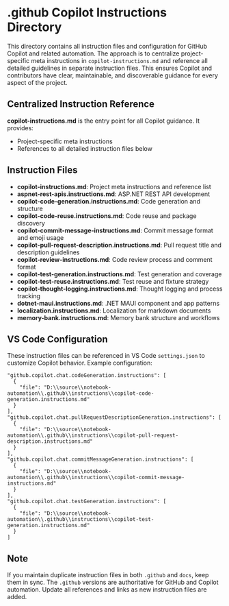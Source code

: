 
# .github Copilot Instructions Directory

This directory contains all instruction files and configuration for GitHub Copilot and related automation. The approach is to centralize project-specific meta instructions in `copilot-instructions.md` and reference all detailed guidelines in separate instruction files. This ensures Copilot and contributors have clear, maintainable, and discoverable guidance for every aspect of the project.

## Centralized Instruction Reference

**copilot-instructions.md** is the entry point for all Copilot guidance. It provides:

- Project-specific meta instructions
- References to all detailed instruction files below

## Instruction Files

- **copilot-instructions.md**: Project meta instructions and reference list
- **aspnet-rest-apis.instructions.md**: ASP.NET REST API development
- **copilot-code-generation.instructions.md**: Code generation and structure
- **copilot-code-reuse.instructions.md**: Code reuse and package discovery
- **copilot-commit-message-instructions.md**: Commit message format and emoji usage
- **copilot-pull-request-description.instructions.md**: Pull request title and description guidelines
- **copilot-review-instructions.md**: Code review process and comment format
- **copilot-test-generation.instructions.md**: Test generation and coverage
- **copilot-test-reuse.instructions.md**: Test reuse and fixture strategy
- **copilot-thought-logging.instructions.md**: Thought logging and process tracking
- **dotnet-maui.instructions.md**: .NET MAUI component and app patterns
- **localization.instructions.md**: Localization for markdown documents
- **memory-bank.instructions.md**: Memory bank structure and workflows

## VS Code Configuration

These instruction files can be referenced in VS Code `settings.json` to customize Copilot behavior. Example configuration:

```jsonc
"github.copilot.chat.codeGeneration.instructions": [
  {
    "file": "D:\\source\\notebook-automation\\.github\\instructions\\copilot-code-generation.instructions.md"
  }
],
"github.copilot.chat.pullRequestDescriptionGeneration.instructions": [
  {
    "file": "D:\\source\\notebook-automation\\.github\\instructions\\copilot-pull-request-description.instructions.md"
  }
],
"github.copilot.chat.commitMessageGeneration.instructions": [
  {
    "file": "D:\\source\\notebook-automation\\.github\\instructions\\copilot-commit-message-instructions.md"
  }
],
"github.copilot.chat.testGeneration.instructions": [
  {
    "file": "D:\\source\\notebook-automation\\.github\\instructions\\copilot-test-generation.instructions.md"
  }
]
```

## Note

If you maintain duplicate instruction files in both `.github` and `docs`, keep them in sync. The `.github` versions are authoritative for GitHub and Copilot automation. Update all references and links as new instruction files are added.
